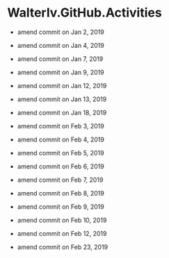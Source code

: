 # Walterlv.GitHub.Activities

- amend commit on Jan 2, 2019
- amend commit on Jan 4, 2019
- amend commit on Jan 7, 2019
- amend commit on Jan 9, 2019
- amend commit on Jan 12, 2019
- amend commit on Jan 13, 2019
- amend commit on Jan 18, 2019

- amend commit on Feb 3, 2019
- amend commit on Feb 4, 2019
- amend commit on Feb 5, 2019
- amend commit on Feb 6, 2019
- amend commit on Feb 7, 2019
- amend commit on Feb 8, 2019
- amend commit on Feb 9, 2019
- amend commit on Feb 10, 2019
- amend commit on Feb 12, 2019
- amend commit on Feb 23, 2019